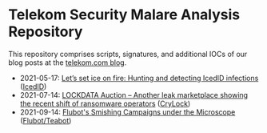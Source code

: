 # Telekom Security Malare Analysis Repository

This repository comprises scripts, signatures, and additional IOCs of our blog posts at the [telekom.com blog](https://www.telekom.com/en/blog).

- 2021-05-17: [Let’s set ice on fire: Hunting and detecting IcedID infections](https://www.telekom.com/en/blog/group/article/let-s-set-ice-on-fire-hunting-and-detecting-icedid-infections-627240) ([IcedID](https://github.com/telekom-security/malware_analysis/tree/main/icedid))
- 2021-07-14: [LOCKDATA Auction – Another leak marketplace showing the recent shift of ransomware operators](https://www.telekom.com/en/blog/group/article/lockdata-auction-631300) ([CryLock](https://github.com/telekom-security/malware_analysis/tree/main/crylock))
- 2021-09-14: [Flubot's Smishing Campaigns under the Microscope](https://www.telekom.com/en/blog/group/article/flubot-under-the-microscope-636368) ([Flubot/Teabot](https://github.com/telekom-security/malware_analysis/tree/main/flubot))
